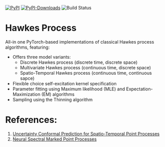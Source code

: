 [![PyPI](https://img.shields.io/pypi/v/torch-hawkes?label=pypi)](https://pypi.org/project/torch-hawkes)
[![PyPI-Downloads](https://img.shields.io/pepy/dt/torch-hawkes)](https://pepy.tech/project/torch-hawkes)
![Build Status](https://github.com/<username>/<repo>/actions/workflows/<workflow-file>.yml/badge.svg)

# Hawkes Process

All-in one PyTorch-based implementations of classical Hawkes process algorithms, featuring:
- Offers three model variants:
  - Discrete Hawkes process (discrete time, discrete space)
  - Multivariate Hawkes process (continuous time, discrete space)
  - Spatio-Temporal Hawkes process (continuous time, continuous sapce)
- Flexible choice self-excitation kernel specification
- Parameter fitting using Maximum likelihood (MLE) and Expectation-Maximization (EM) algorithms
- Sampling using the Thinning algorithm

# References:
1. [Uncertainty Conformal Prediction for Spatio-Temporal Point Processes](https://arxiv.org/abs/2411.12193)
2. [Neural Spectral Marked Point Processes](https://iclr.cc/virtual/2022/poster/6311)

<!---
# Discrete Hawkes Generator

A dicrete Hawkes process is characterized by its discrete time intensity rate $\lambda_t$, $t \in \mathbb{N}_+$, 

$$\lambda_t = \mu(t) + \sum_{t' < t} \beta e^{- \beta (t - t')}.$$

## Usage
- Initialized model with ${\tt beta}$ and ${\tt mu \textunderscore config}$, which describes the value of the parameters of the discrete Hawkes process (see equation above).
- ${\tt simulate()}$ : Simulate a trajectory of event occurance of length $\tt t$. A list of intensity rates ${\tt lam}$ is returned as the output. One can also set parameter ${\tt plot = True}$ to automatically visualize the simulated trajectory.
- ${\tt generate()}$ : Given previous trajectory ${\tt prev \textunderscore traj}$, generate future trajectory of length ${\tt t}$.
- ${\tt plot \textunderscore mu()}$ : Plot the base intensity rate $\mu(t)$ on $[0, {\tt t}]$.

Demos for the plots are shown below.

![fig1](/img/fig1.png) 

![fig1](/img/fig2.png)

![fig1](/img/fig3.png)
---!>
